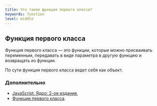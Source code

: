 ```yaml
---
title: Что такое функция первого класса?
keywords: function
level: middle
---
```


## Функция первого класса

Функция первого класса — это функции, которые можно присваивать переменным, передавать в виде параметра в другую функцию и возвращать из функции. 

По сути функция первого класса ведет себя как объект.

### Дополнительно
- [JavaScript. Ядро: 2-ое издание](http://dmitrysoshnikov.com/ecmascript/javascript-the-core-2nd-edition-rus/#zamyikanie),
- [Функции первого класса](https://developer.mozilla.org/ru/docs/Glossary/First-class_Function).
